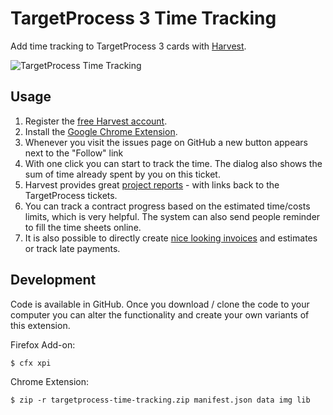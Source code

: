 TargetProcess 3 Time Tracking
====================

Add time tracking to TargetProcess 3 cards with [Harvest](http://try.hrv.st/3-12573).

![TargetProcess Time Tracking]()

Usage
-----
1. Register the [free Harvest account](http://try.hrv.st/3-12573).
2. Install the [Google Chrome Extension]().
3. Whenever you visit the issues page on GitHub a new button appears next to the "Follow" link
4. With one click you can start to track the time. The dialog also shows the sum of time already spent by you on this ticket.
5. Harvest provides great [project reports](http://try.hrv.st/3-12573) - with links back to the TargetProcess tickets.
6. You can track a contract progress based on the estimated time/costs limits, which is very helpful. The system can also send people reminder to fill the time sheets online.
7. It is also possible to directly create [nice looking invoices](http://try.hrv.st/3-12573) and estimates or track late payments.

Development
-----------

Code is available in GitHub. Once you download / clone the code to your computer you can alter the functionality and create your own variants of this extension.

Firefox Add-on:

    $ cfx xpi

Chrome Extension:

    $ zip -r targetprocess-time-tracking.zip manifest.json data img lib
